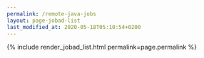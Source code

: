 ```yaml
---
permalink: /remote-java-jobs
layout: page-jobad-list
last_modified_at: 2020-05-18T05:10:54+0200
---
```

{% include render_jobad_list.html permalink=page.permalink %}
